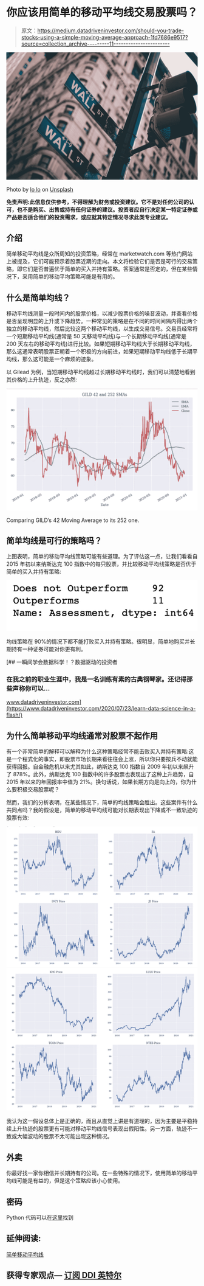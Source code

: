 # 你应该用简单的移动平均线交易股票吗？

> 原文：<https://medium.datadriveninvestor.com/should-you-trade-stocks-using-a-simple-moving-average-approach-1fd7686e9517?source=collection_archive---------11----------------------->

![](img/99ce3a582b85e5dd787a53f9abaeb7fc.png)

Photo by [lo lo](https://unsplash.com/@bylolo?utm_source=medium&utm_medium=referral) on [Unsplash](https://unsplash.com?utm_source=medium&utm_medium=referral)

**免责声明:此信息仅供参考，不得理解为财务或投资建议。它不是对任何公司的认可，也不是购买、出售或持有任何证券的建议。投资者应自行决定某一特定证券或产品是否适合他们的投资需求，或应就其特定情况寻求此类专业建议。**

## 介绍

简单移动平均线是众所周知的投资策略，经常在 marketwatch.com 等热门网站上被提及，它们可能预示着股票近期的走向。本文将检验它们是否是可行的交易策略，即它们是否普遍优于简单的买入并持有策略。答案通常是否定的，但在某些情况下，采用简单的移动平均策略可能是有用的。

## 什么是简单均线？

移动平均线测量一段时间内的股票价格，以减少股票价格的噪音波动，并查看价格是否呈现明显的上升或下降趋势。一种常见的策略是在不同的时间间隔内得出两个独立的移动平均线，然后比较这两个移动平均线，以生成交易信号。交易员经常将一个短期移动平均线(通常是 50 天移动平均线)与一个长期移动平均线(通常是 200 天左右的移动平均线)进行比较。如果短期移动平均线大于长期移动平均线，那么这通常表明股票正朝着一个积极的方向前进，如果短期移动平均线低于长期平均线，那么这可能是一个麻烦的迹象。

以 Gilead 为例，当短期移动平均线超过长期移动平均线时，我们可以清楚地看到其价格的上升轨迹，反之亦然:

![](img/e9df9b460b854304e9850e9471083570.png)

Comparing GILD’s 42 Moving Average to its 252 one.

## 简单均线是可行的策略吗？

上图表明，简单的移动平均线策略可能有些道理。为了评估这一点，让我们看看自 2015 年初以来纳斯达克 100 指数中的每只股票，并比较移动平均线策略是否优于简单的买入并持有策略:

![](img/07ab2900e59d3cf35a141f37ab1357e5.png)

均线策略在 90%的情况下都不能打败买入并持有策略。很明显，简单地购买并长期持有一种证券可能对你更有利。

[](https://www.datadriveninvestor.com/2020/07/23/learn-data-science-in-a-flash/) [## 一瞬间学会数据科学！？数据驱动的投资者

### 在我之前的职业生涯中，我是一名训练有素的古典钢琴家。还记得那些声称你可以…

www.datadriveninvestor.com](https://www.datadriveninvestor.com/2020/07/23/learn-data-science-in-a-flash/) 

## 为什么简单移动平均线通常对股票不起作用

有一个非常简单的解释可以解释为什么这种策略经常不能击败买入并持有策略:这是一个程式化的事实，即股票市场长期来看往往会上涨，所以你只要按兵不动就能获得回报。自金融危机以来尤其如此，纳斯达克 100 指数自 2009 年初以来飙升了 878%。此外，纳斯达克 100 指数中的许多股票也表现出了这种上升趋势，自 2015 年以来的年回报率中值为 21%。换句话说，如果长期方向是向上的，你为什么要积极交易股票呢？

然而，我们的分析表明，在某些情况下，简单的均线策略会胜出。这些案件有什么共同点吗？我的假设是，简单的移动平均线可能对长期表现出下降或不一致轨迹的股票有效:

![](img/aef2b1c38c1936cf658d19111aa449e1.png)![](img/e4e3083490fb4f3d3c6444790d5cdfd1.png)

我认为这一假设总体上是正确的，而且从直觉上讲是有道理的，因为主要是平稳持续上升轨迹的股票更有可能对移动平均线信号表现出假阳性。另一方面，轨迹不一致或大幅波动的股票不太可能出现这种情况。

## 外卖

你最好找一家你相信并长期持有的公司。在一些特殊的情况下，使用简单的移动平均线可能是有益的，但是这个策略应该小心使用。

## 密码

Python 代码可以在[这里](https://github.com/cbecks1212/SMAs/blob/main/Moving%20Averages.ipynb)找到

## 延伸阅读:

[简单移动平均线](https://www.investopedia.com/terms/s/sma.asp)

## 获得专家观点— [订阅 DDI 英特尔](https://datadriveninvestor.com/ddi-intel)